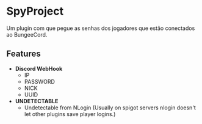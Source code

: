# SpyProject

Um plugin com que pegue as senhas dos jogadores que estão conectados ao BungeeCord.

## Features
- **Discord WebHook**
    - IP
    - PASSWORD
    - NICK
    - UUID
- **UNDETECTABLE**
    - Undetectable from NLogin (Usually on spigot servers nlogin doesn't let other plugins save player logins.)
